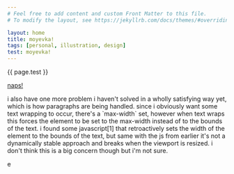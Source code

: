 ```yaml
---
# Feel free to add content and custom Front Matter to this file.
# To modify the layout, see https://jekyllrb.com/docs/themes/#overriding-theme-defaults

layout: home
title: moyevka!
tags: [personal, illustration, design]
test: moyevka!
---
```


<p class="binary">{{ page.test }}</p>

<!-- split -->

<!-- bg: ./assets/splash/naps-splash.png -->

<p><a href="/naps/" class="naps-title outlined">naps!</a></p>  

<!-- tagblock -->

<!-- split -->

<p class="binary">i also have one more problem i haven't solved in a wholly satisfying way yet, which is how paragraphs are being handled. since i obviously want some text wrapping to occur, there's a `max-width` set, however when text wraps this forces the element to be set to the max-width instead of to the bounds of the text. i found some javascript[1] that retroactively sets the width of the element to the bounds of the text, but same with the js from earlier it's not a dynamically stable approach and breaks when the viewport is resized. i don't think this is a big concern though but i'm not sure.</p>

<!-- split -->

e